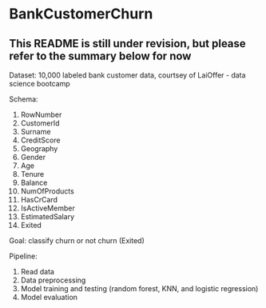 # BankCustomerChurn
## This README is still under revision, but please refer to the summary below for now

Dataset: 10,000 labeled bank customer data, courtsey of LaiOffer - data science bootcamp

Schema:

1. RowNumber	
2. CustomerId	
3. Surname	
4. CreditScore	
5. Geography	
6. Gender	
7. Age	
8. Tenure	
9. Balance	
10. NumOfProducts	
11. HasCrCard	
12. IsActiveMember	
13. EstimatedSalary	
14. Exited 

Goal: classify churn or not churn (Exited)

Pipeline:
1. Read data
2. Data preprocessing
3. Model training and testing (random forest, KNN, and logistic
regression)
4. Model evaluation 

